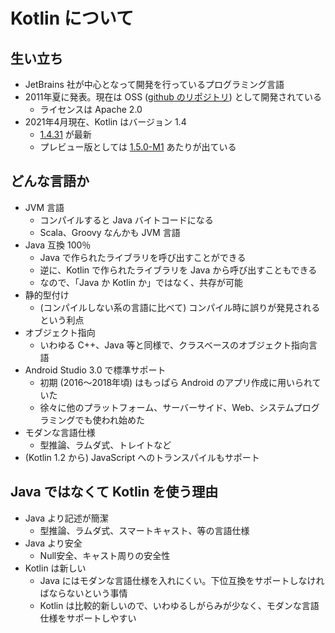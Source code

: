 # Kotlin について

## 生い立ち

* JetBrains 社が中心となって開発を行っているプログラミング言語
* 2011年夏に発表。現在は OSS ([github のリポジトリ](https://github.com/JetBrains/kotlin)) として開発されている
  * ライセンスは Apache 2.0
* 2021年4月現在、Kotlin はバージョン 1.4
  * [1.4.31](https://github.com/JetBrains/kotlin/releases/tag/v1.4.31) が最新
  * プレビュー版としては [1.5.0-M1](https://github.com/JetBrains/kotlin/releases/tag/v1.5.0-M1) あたりが出ている

## どんな言語か

* JVM 言語
  * コンパイルすると Java バイトコードになる
  * Scala、Groovy なんかも JVM 言語
* Java 互換 100％
  * Java で作られたライブラリを呼び出すことができる
  * 逆に、Kotlin で作られたライブラリを Java から呼び出すこともできる
  * なので、「Java か Kotlin か」ではなく、共存が可能
* 静的型付け
  * (コンパイルしない系の言語に比べて) コンパイル時に誤りが発見されるという利点
* オブジェクト指向
  * いわゆる C++、Java 等と同様で、クラスベースのオブジェクト指向言語
* Android Studio 3.0 で標準サポート
  * 初期 (2016〜2018年頃) はもっぱら Android のアプリ作成に用いられていた
  * 徐々に他のプラットフォーム、サーバーサイド、Web、システムプログラミングでも使われ始めた
* モダンな言語仕様
  * 型推論、ラムダ式、トレイトなど
* (Kotlin 1.2 から) JavaScript へのトランスパイルもサポート

## Java ではなくて Kotlin を使う理由

* Java より記述が簡潔
  * 型推論、ラムダ式、スマートキャスト、等の言語仕様
* Java より安全
  * Null安全、キャスト周りの安全性
* Kotlin は新しい
  * Java にはモダンな言語仕様を入れにくい。下位互換をサポートしなければならないという事情
  * Kotlin は比較的新しいので、いわゆるしがらみが少なく、モダンな言語仕様をサポートしやすい
